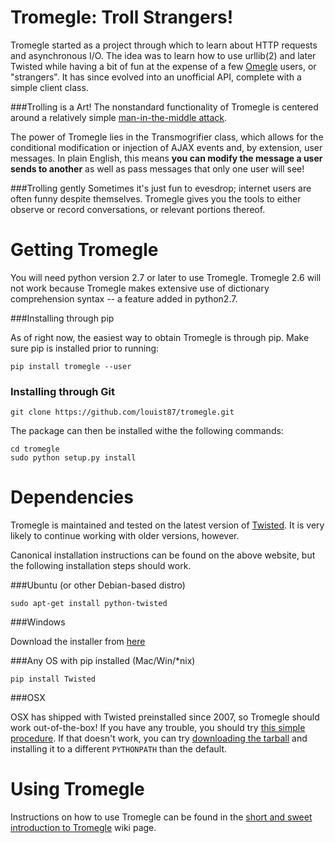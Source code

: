 Tromegle:  Troll Strangers!
========
Tromegle started as a project through which to learn about HTTP requests and asynchronous I/O.  The idea was
to learn how to use urllib(2) and later Twisted while having a bit of fun at the expense of a few [Omegle](http://omegle.com) users, or "strangers".
It has since evolved into an unofficial API, complete with a simple client class.

###Trolling is a Art!
The nonstandard functionality of Tromegle is centered around a relatively simple [man-in-the-middle attack](http://en.wikipedia.org/wiki/Man-in-the-middle_attack).

The power of Tromegle lies in the Transmogrifier class, which allows for the conditional modification or injection of AJAX events
and, by extension, user messages.  In plain English, this means **you can modify the message a user sends to another**
as well as pass messages that only one user will see!

###Trolling gently
Sometimes it's just fun to evesdrop; internet users are often funny despite themselves.  Tromegle gives you the
tools to either observe or record conversations, or relevant portions thereof.

Getting Tromegle
========

You will need python version 2.7 or later to use Tromegle.  Tromegle 2.6 will not work because Tromegle makes extensive use
of dictionary comprehension syntax -- a feature added in python2.7.  

###Installing through pip

As of right now, the easiest way to obtain Tromegle is through pip.  Make sure pip is installed prior to running:

```pip install tromegle --user```


### Installing through Git

```git clone https://github.com/louist87/tromegle.git```

The package can then be installed withe the following commands:
```
cd tromegle
sudo python setup.py install
```

Dependencies
========
Tromegle is maintained and tested on the latest version of [Twisted](http://twistedmatrix.com/).  It is very likely to
continue working with older versions, however.

Canonical installation instructions can be found on the above website, but the following installation steps
should work.

###Ubuntu (or other Debian-based distro)

```sudo apt-get install python-twisted```

###Windows

Download the installer from [here][download]

###Any OS with pip installed (Mac/Win/*nix)

```pip install Twisted```

###OSX

OSX has shipped with Twisted preinstalled since 2007, so Tromegle should work out-of-the-box!  If you have any trouble, you should try [this simple procedure](http://twistedmatrix.com/trac/wiki/FrequentlyAskedQuestions#WhyamIgettingImportErrorsforTwistedsubpackagesonOSX10.5).
If that doesn't work, you can try [downloading the tarball][download] and installing it to a different `PYTHONPATH` than the default.

[download]: http://twistedmatrix.com/trac/wiki/Downloads
[osx]: http://twistedmatrix.com/trac/wiki/FrequentlyAskedQuestions#WhyamIgettingImportErrorsforTwistedsubpackagesonOSX10.5

Using Tromegle
========
Instructions on how to use Tromegle can be found in the [short and sweet introduction to Tromegle](http://github.com/louist87/tromegle/wiki/Short-and-Sweet-Introduction-to-Tromegle) wiki page.
